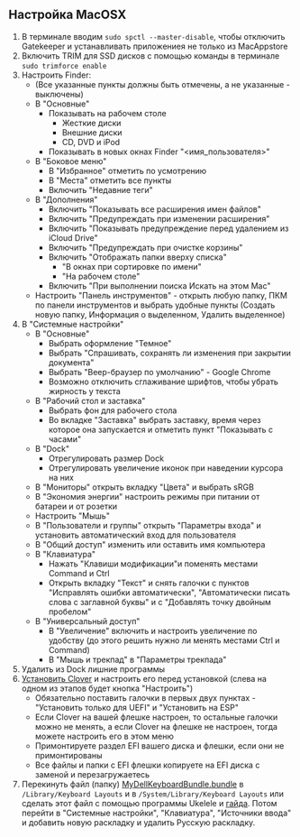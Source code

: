 ## Настройка MacOSX

1. В терминале вводим `sudo spctl --master-disable`, чтобы отключить Gatekeeper и устанавливать приложениея не только из MacAppstore
2. Включить TRIM для SSD дисков с помощью команды в терминале `sudo trimforce enable`
3. Настроить Finder:
   - (Все указанные пункты должны быть отмечены, а не указанные - выключены)
   - В "Основные"
     - Показывать на рабочем столе
       - Жесткие диски
       - Внешние диски
       - CD, DVD и iPod
     - Показывать в новых окнах Finder "<имя_пользователя>"
   - В "Боковое меню"
     - В "Избранное" отметить по усмотрению
     - В "Места" отметить все пункты
     - Включить "Недавние теги"
   - В "Дополнения"
     - Включить "Показывать все расширения имен файлов"
     - Включить "Предупреждать при изменении расширения"
     - Включить "Показывать предупреждение перед удалением из iCloud Drive"
     - Включить "Предупреждать при очистке корзины"
     - Включить "Отображать папки вверху списка"
       - "В окнах при сортировке по имени"
       - "На рабочем столе"
     - Включить "При выполнении поиска Искать на этом Mac"
   - Настроить "Панель инструментов" - открыть любую папку, ПКМ по панели инструментов и выбрать удобные пункты (Создать новую папку, Информация о выделенном, Удалить выделенное)
4. В "Системные настройки"
   - В "Основные"
     - Выбрать оформление "Темное"
     - Выбрать "Спрашивать, сохранять ли изменения при закрытии документа"
     - Выбрать "Веер-браузер по умолчанию" - Google Chrome
     - Возможно отключить сглаживание шрифтов, чтобы убрать жирность у текста
   - В "Рабочий стол и заставка"
     - Выбрать фон для рабочего стола
     - Во вкладке "Заставка" выбрать заставку, время через которое она запускается и отметить пункт "Показывать с часами"
   - В "Dock"
     - Отрегулировать размер Dock
     - Отрегулировать увеличение иконок при наведении курсора на них
   - В "Мониторы" открыть вкладку "Цвета" и выбрать sRGB
   - В "Экономия энергии" настроить режимы при питании от батареи и от розетки
   - Настроить "Мышь"
   - В "Пользователи и группы" открыть "Параметры входа" и установить автоматический вход для пользователя
   - В "Общий доступ" изменить или оставить имя компьютера
   - В "Клавиатура"
     - Нажать "Клавиши модификации"и поменять местами Command и Ctrl
     - Открыть вкладку "Текст" и снять галочки с пунктов "Исправлять ошибки автоматически", "Автоматически писать слова с заглавной буквы" и с "Добавлять точку двойным пробелом"
   - В "Универсальный доступ"
     - В "Увеличение" включить и настроить увеличение по удобству (до этого решить нужно ли менять местами Ctrl и Command)
     - В "Мышь и трекпад" в "Параметры трекпада"
5. Удалить из Dock лишние программы
6. [Установить Clover](https://sourceforge.net/projects/cloverefiboot/) и настроить его перед установкой (слева на одном из этапов будет кнопка "Настроить")
   - Обязательно поставить галочки в первых двух пунктах - "Установить только для UEFI" и "Установить на ESP"
   - Если Clover на вашей флешке настроен, то остальные галочки можно не менять, а если Clover на флешке не настроен, тогда можете настроить его в этом меню
   - Примонтируете раздел EFI вашего диска и флешки, если они не примонтированы
   - Все файлы и папки с EFI флешки копируете на EFI диска с заменой и перезагружаетесь
7. Перекинуть файл (папку) [MyDellKeyboardBundle.bundle](/OtherFiles/MyDellKeyboardBundle.bundle) в `/Library/Keyboard Layouts` и в `/System/Library/Keyboard Layouts` или сделать этот файл с помощью программы Ukelele и [гайда](https://www.youtube.com/watch?v=Ll6UGWGSSv8). Потом перейти в "Системные настройки", "Клавиатура", "Источники ввода" и добавить новую раскладку и удалить Русскую раскладку.